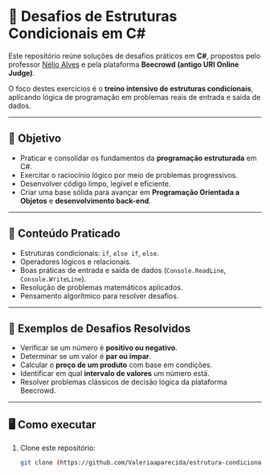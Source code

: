 # 🚀 Desafios de Estruturas Condicionais em C#

Este repositório reúne soluções de desafios práticos em **C#**, propostos pelo professor [Nélio Alves](https://devsuperior.com.br) e pela plataforma **Beecrowd (antigo URI Online Judge)**.  

O foco destes exercícios é o **treino intensivo de estruturas condicionais**, aplicando lógica de programação em problemas reais de entrada e saída de dados.  

---

## 🎯 Objetivo
- Praticar e consolidar os fundamentos da **programação estruturada** em C#.  
- Exercitar o raciocínio lógico por meio de problemas progressivos.  
- Desenvolver código limpo, legível e eficiente.  
- Criar uma base sólida para avançar em **Programação Orientada a Objetos** e **desenvolvimento back-end**.

---

## 🧩 Conteúdo Praticado
- Estruturas condicionais: `if`, `else if`, `else`.  
- Operadores lógicos e relacionais.  
- Boas práticas de entrada e saída de dados (`Console.ReadLine`, `Console.WriteLine`).  
- Resolução de problemas matemáticos aplicados.  
- Pensamento algorítmico para resolver desafios.  

---

## 📌 Exemplos de Desafios Resolvidos
- Verificar se um número é **positivo ou negativo**.  
- Determinar se um valor é **par ou ímpar**.  
- Calcular o **preço de um produto** com base em condições.  
- Identificar em qual **intervalo de valores** um número está.  
- Resolver problemas clássicos de decisão lógica da plataforma Beecrowd.  

---

## 🖥️ Como executar
1. Clone este repositório:
   ```bash
   git clone (https://github.com/Valeriaaparecida/estrutura-condicional-csharp.git)
